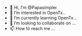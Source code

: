 - 👋 Hi, I’m @Papasimpler
- 👀 I’m interested in OpenTx..
- 🌱 I’m currently learning OpenTx...
- 💞️ I’m looking to collaborate on ...
- 📫 How to reach me ...

<!---
Papasimpler/Papasimpler is a ✨ special ✨ repository because its `README.md` (this file) appears on your GitHub profile.
You can click the Preview link to take a look at your changes.
--->
